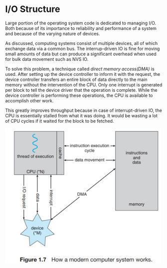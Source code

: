 # I/O Structure
Large portion of the operating system code is dedicated to managing I/O. Both because of its importance to reliability and performance of a system and because of the varying nature of devices.

As discussed, computing systems consist of multiple devices, all of which exchange data via a common bus. The interrup-driven IO is fine for moving small amounts of data but can produce a significant overhead when used for bulk data movement such as NVS IO.

To solve this problem, a technique called _direct memory access(DMA)_ is used. 
After setting up the device controller to inform it with the request, the device controller transfers an entire block of data directly to the main memory without the intervention of the CPU. Only one interrupt is generated per block to tell the device driver that the operation is complete. While the device controller is performing these operations, the CPU is available to accomplish other work.

This greatly improves throughput because in case of interrupt-driven IO, the CPU is essentially stalled from what it was doing. It would be wasting a lot of CPU cycles if it waited for the block to be fetched.

<img src="../imgs/1.7.jpg" alt="Figure 1.7 in the textbook" width="500" />